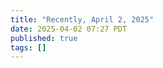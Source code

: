 ```yaml
---
title: "Recently, April 2, 2025"
date: 2025-04-02 07:27 PDT
published: true
tags: []
---
```




<blockquote markdown="1">



</blockquote>
